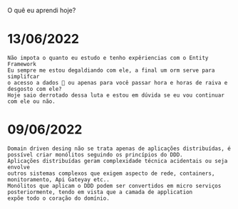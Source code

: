 ﻿O quê eu aprendi hoje?

# 13/06/2022

	Não impota o quanto eu estudo e tenho expêriencias com o Entity Framework 
	Eu sempre me estou degaldiando com ele, a final um orm serve para simplifcar
	o acesso a dados 🤔 ou apenas para você passar hora e horas de raiva e desgosto com ele?
	Hoje saio derrotado dessa luta e estou em dúvida se eu vou continuar com ele ou não.

# 09/06/2022

	Domain driven desing não se trata apenas de aplicações distribuídas, é possível criar monólitos seguindo os princípios do DDD.
	Aplicações distribuídas geram complexidade técnica acidentais ou seja envolve 
	outros sistemas complexos que exigem aspecto de rede, containers, monitoramento, Api Gateyay etc..
	Monólitos que aplicam o DDD podem ser convertidos em micro serviços posteriormente, tendo em vista que a camada de application 
	expõe todo o coração do domínio.